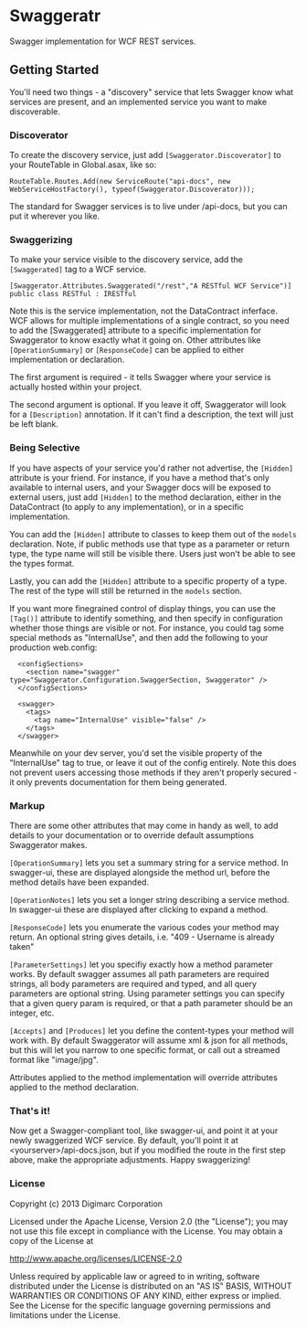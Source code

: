 Swaggeratr
==========

Swagger implementation for WCF REST services.

## Getting Started

You'll need two things - a "discovery" service that lets Swagger know what services are present, and an implemented service you want to make discoverable.

### Discoverator
To create the discovery service, just add ```[Swaggerator.Discoverator]``` to your RouteTable in Global.asax, like so: 
```
RouteTable.Routes.Add(new ServiceRoute("api-docs", new WebServiceHostFactory(), typeof(Swaggerator.Discoverator)));
```
The standard for Swagger services is to live under /api-docs, but you can put it wherever you like.

### Swaggerizing
To make your service visible to the discovery service, add the ```[Swaggerated]``` tag to a WCF service.
```
[Swaggerator.Attributes.Swaggerated("/rest","A RESTful WCF Service")]
public class RESTful : IRESTful
```
Note this is the service implementation, not the DataContract inferface. WCF allows for multiple implementations of a single contract, so you need to add the [Swaggerated] attribute to a specific implementation for Swaggerator to know exactly what it going on. Other attributes like ```[OperationSummary]``` or ```[ResponseCode]``` can be applied to either implementation or declaration.

The first argument is required - it tells Swagger where your service is actually hosted within your project.

The second argument is optional. If you leave it off, Swaggerator will look for a ```[Description]``` annotation. If it can't find a description, the text will just be left blank.

### Being Selective
If you have aspects of your service you'd rather not advertise, the ```[Hidden]``` attribute is your friend. For instance, if you have a method that's only available to internal users, and your Swagger docs will be exposed to external users, just add ```[Hidden]``` to the method declaration, either in the DataContract (to apply to any implementation), or in a specific implementation.

You can add the ```[Hidden]``` attribute to classes to keep them out of the ```models``` declaration. Note, if public methods use that type as a parameter or return type, the type name will still be visible there. Users just won't be able to see the types format.

Lastly, you can add the ```[Hidden]``` attribute to a specific property of a type. The rest of the type will still be returned in the ```models``` section.

If you want more finegrained control of display things, you can use the ```[Tag()]``` attribute to identify something, and then specify in configuration whether those things are visible or not. For instance, you could tag some special methods as "InternalUse", and then add the following to your production web.config:

```
  <configSections>
    <section name="swagger" type="Swaggerator.Configuration.SwaggerSection, Swaggerator" />
  </configSections>

  <swagger>
    <tags>
      <tag name="InternalUse" visible="false" />
    </tags>
  </swagger>
```

Meanwhile on your dev server, you'd set the visible property of the "InternalUse" tag to true, or leave it out of the config entirely. Note this does not prevent users accessing those methods if they aren't properly secured - it only prevents documentation for them being generated.

### Markup

There are some other attributes that may come in handy as well, to add details to your documentation or to override default assumptions Swaggerator makes.

```[OperationSummary]``` lets you set a summary string for a service method. In swagger-ui, these are displayed alongside the method url, before the method details have been expanded.

```[OperationNotes]``` lets you set a longer string describing a service method. In swagger-ui these are displayed after clicking to expand a method.

```[ResponseCode]``` lets you enumerate the various codes your method may return. An optional string gives details, i.e. "409 - Username is already taken"

```[ParameterSettings]``` let you specifiy exactly how a method parameter works. By default swagger assumes all path parameters are required strings, all body parameters are required and typed, and all query parameters are optional string. Using parameter settings you can specify that a given query param is required, or that a path parameter should be an integer, etc.

```[Accepts]``` and ```[Produces]``` let you define the content-types your method will work with. By default Swaggerator will assume xml & json for all methods, but this will let you narrow to one specific format, or call out a streamed format like "image/jpg".

Attributes applied to the method implementation will override attributes applied to the method declaration.

### That's it!

Now get a Swagger-compliant tool, like swagger-ui, and point it at your newly swaggerized WCF service. By default, you'll point it at \<yourserver\>/api-docs.json, but if you modified the route in the first step above, make the appropriate adjustments. Happy swaggerizing!

### License


Copyright (c) 2013 Digimarc Corporation

Licensed under the Apache License, Version 2.0 (the "License");
you may not use this file except in compliance with the License.
You may obtain a copy of the License at

http://www.apache.org/licenses/LICENSE-2.0

Unless required by applicable law or agreed to in writing, software
distributed under the License is distributed on an "AS IS" BASIS,
WITHOUT WARRANTIES OR CONDITIONS OF ANY KIND, either express or implied.
See the License for the specific language governing permissions and
limitations under the License.
